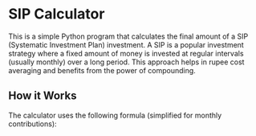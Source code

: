 # SIP Calculator

This is a simple Python program that calculates the final amount of a SIP (Systematic Investment Plan) investment.  A SIP is a popular investment strategy where a fixed amount of money is invested at regular intervals (usually monthly) over a long period.  This approach helps in rupee cost averaging and benefits from the power of compounding.

## How it Works

The calculator uses the following formula (simplified for monthly contributions):
